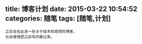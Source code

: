 title: 博客计划
date: 2015-03-22 10:54:52
categories: 随笔
tags: [随笔,计划]
---
    之后会在此发一些关于技术和感想的博客，
    也会慢慢把之前写的搬过来。